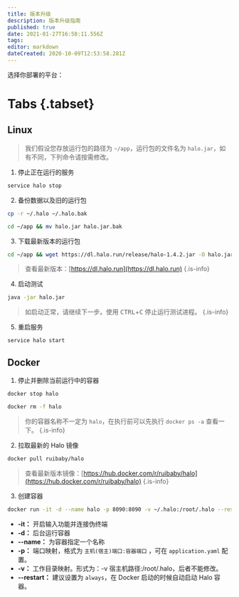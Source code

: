 ```yaml
---
title: 版本升级
description: 版本升级指南
published: true
date: 2021-01-27T16:58:11.556Z
tags: 
editor: markdown
dateCreated: 2020-10-09T12:53:58.281Z
---
```


选择你部署的平台：

# Tabs {.tabset}
## Linux <i class="mdi mdi-ubuntu"></i>

> 我们假设您存放运行包的路径为 `~/app`，运行包的文件名为 `halo.jar`，如有不同，下列命令请按需修改。

1. 停止正在运行的服务

```bash
service halo stop
```

2. 备份数据以及旧的运行包

```bash
cp -r ~/.halo ~/.halo.bak
```

```bash
cd ~/app && mv halo.jar halo.jar.bak
```

3. 下载最新版本的运行包

```bash
cd ~/app && wget https://dl.halo.run/release/halo-1.4.2.jar -O halo.jar
```

> 查看最新版本：[https://dl.halo.run](https://dl.halo.run)
{.is-info}


4. 启动测试

```bash
java -jar halo.jar
```

> 如启动正常，请继续下一步。使用 <kbd>CTRL</kbd>+<kbd>C</kbd> 停止运行测试进程。
{.is-info}

5. 重启服务

```
service halo start
```


## Docker <i class="mdi mdi-docker"></i>

1. 停止并删除当前运行中的容器

```bash
docker stop halo
```

```bash
docker rm -f halo
```

> 你的容器名称不一定为 `halo`，在执行前可以先执行 `docker ps -a` 查看一下。
{.is-info}

2. 拉取最新的 Halo 镜像

```bash
docker pull ruibaby/halo
```

> 查看最新版本镜像：[https://hub.docker.com/r/ruibaby/halo](https://hub.docker.com/r/ruibaby/halo)
{.is-info}

3. 创建容器

```bash
docker run -it -d --name halo -p 8090:8090 -v ~/.halo:/root/.halo --restart=always ruibaby/halo
```
- **-it：** 开启输入功能并连接伪终端
- **-d：** 后台运行容器
- **--name：** 为容器指定一个名称
- **-p：** 端口映射，格式为 `主机(宿主)端口:容器端口` ，可在 `application.yaml` 配置。
- **-v：** 工作目录映射。形式为：-v 宿主机路径:/root/.halo，后者不能修改。
- **--restart：** 建议设置为 `always`，在 Docker 启动的时候自动启动 Halo 容器。